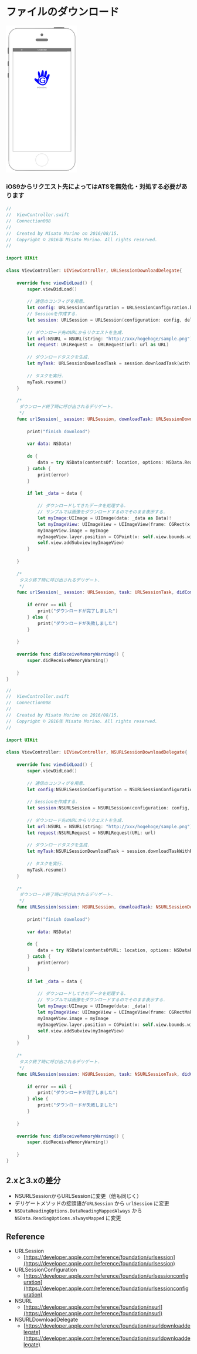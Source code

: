 # ファイルのダウンロード

![Preview connection008](./img/Connection008.png)

### iOS9からリクエスト先によってはATSを無効化・対処する必要があります

```swift fct_label="Swift 5.x/4.x/3.x"
//
//  ViewController.swift
//  Connection008
//
//  Created by Misato Morino on 2016/08/15.
//  Copyright © 2016年 Misato Morino. All rights reserved.
//

import UIKit

class ViewController: UIViewController, URLSessionDownloadDelegate{
    
    override func viewDidLoad() {
        super.viewDidLoad()
        
        // 通信のコンフィグを用意.
        let config: URLSessionConfiguration = URLSessionConfiguration.background(withIdentifier: "backgroundSession") 
        // Sessionを作成する.
        let session: URLSession = URLSession(configuration: config, delegate: self, delegateQueue: nil)
        
        // ダウンロード先のURLからリクエストを生成.
        let url:NSURL = NSURL(string: "http://xxx/hogehoge/sample.png")!
        let request: URLRequest =  URLRequest(url: url as URL)
        
        // ダウンロードタスクを生成.
        let myTask: URLSessionDownloadTask = session.downloadTask(with: request)
        
        // タスクを実行.
        myTask.resume()
    }
    
    /*
     ダウンロード終了時に呼び出されるデリゲート.
     */
    func urlSession(_ session: URLSession, downloadTask: URLSessionDownloadTask, didFinishDownloadingTo location: URL) {
        
        print("finish download")
        
        var data: NSData!
        
        do {
            data = try NSData(contentsOf: location, options: NSData.ReadingOptions.alwaysMapped)
        } catch {
            print(error)
        }
        
        if let _data = data {
            
            // ダウンロードしてきたデータを処理する.
            // サンプルでは画像をダウンロードするのでそのまま表示する.
            let myImage:UIImage = UIImage(data: _data as Data)!
            let myImageView: UIImageView = UIImageView(frame: CGRect(x: 0, y: 0, width: 100, height: 120))
            myImageView.image = myImage
            myImageView.layer.position = CGPoint(x: self.view.bounds.width/2, y: 200.0)
            self.view.addSubview(myImageView)
        }
        
    }
    
    /*
     タスク終了時に呼び出されるデリゲート.
     */
    func urlSession(_ session: URLSession, task: URLSessionTask, didCompleteWithError error: Error?) {
        
        if error == nil {
            print("ダウンロードが完了しました")
        } else {
            print("ダウンロードが失敗しました")
        }
        
    }

    override func didReceiveMemoryWarning() {
        super.didReceiveMemoryWarning()
        
    }
}
```

```swift fct_label="Swift 2.3"
//
//  ViewController.swift
//  Connection008
//
//  Created by Misato Morino on 2016/08/15.
//  Copyright © 2016年 Misato Morino. All rights reserved.
//

import UIKit

class ViewController: UIViewController, NSURLSessionDownloadDelegate{
    
    override func viewDidLoad() {
        super.viewDidLoad()
        
        // 通信のコンフィグを用意.
        let config:NSURLSessionConfiguration = NSURLSessionConfiguration.backgroundSessionConfigurationWithIdentifier("backgroundSession")
        
        // Sessionを作成する.
        let session:NSURLSession = NSURLSession(configuration: config, delegate: self, delegateQueue: nil)
        
        // ダウンロード先のURLからリクエストを生成.
        let url:NSURL = NSURL(string: "http://xxx/hogehoge/sample.png")!
        let request:NSURLRequest = NSURLRequest(URL: url)
        
        // ダウンロードタスクを生成.
        let myTask:NSURLSessionDownloadTask = session.downloadTaskWithRequest(request)
        
        // タスクを実行.
        myTask.resume()
    }
    
    /*
     ダウンロード終了時に呼び出されるデリゲート.
     */
    func URLSession(session: NSURLSession, downloadTask: NSURLSessionDownloadTask, didFinishDownloadingToURL location: NSURL) {
        
        print("finish download")
        
        var data: NSData!
        
        do {
            data = try NSData(contentsOfURL: location, options: NSDataReadingOptions.DataReadingMappedAlways)
        } catch {
            print(error)
        }
        
        if let _data = data {
            
            // ダウンロードしてきたデータを処理する.
            // サンプルでは画像をダウンロードするのでそのまま表示する.
            let myImage:UIImage = UIImage(data: _data)!
            let myImageView: UIImageView = UIImageView(frame: CGRectMake(0,0,100,120))
            myImageView.image = myImage
            myImageView.layer.position = CGPoint(x: self.view.bounds.width/2, y: 200.0)
            self.view.addSubview(myImageView)
        }
    }
    
    /*
     タスク終了時に呼び出されるデリゲート.
     */
    func URLSession(session: NSURLSession, task: NSURLSessionTask, didCompleteWithError error: NSError?) {
        
        if error == nil {
            print("ダウンロードが完了しました")
        } else {
            print("ダウンロードが失敗しました")
        }
        
    }
    
    override func didReceiveMemoryWarning() {
        super.didReceiveMemoryWarning()
        
    }
}
```

## 2.xと3.xの差分

* NSURLSessionからURLSessionに変更（他も同じく）
* デリゲートメソッドの接頭語が```URLSession``` から ```urlSession``` に変更
* ```NSDataReadingOptions.DataReadingMappedAlways``` から ```NSData.ReadingOptions.alwaysMapped``` に変更

## Reference

* URLSession
	* [https://developer.apple.com/reference/foundation/urlsession](https://developer.apple.com/reference/foundation/urlsession)
* URLSessionConfiguration
    * [https://developer.apple.com/reference/foundation/urlsessionconfiguration](https://developer.apple.com/reference/foundation/urlsessionconfiguration)
* NSURL
    * [https://developer.apple.com/reference/foundation/nsurl](https://developer.apple.com/reference/foundation/nsurl)
* NSURLDownloadDelegate
    * [https://developer.apple.com/reference/foundation/nsurldownloaddelegate](https://developer.apple.com/reference/foundation/nsurldownloaddelegate)
